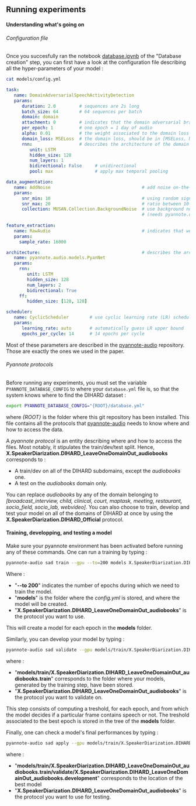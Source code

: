 ## Running experiments

#### Understanding what's going on

###### Configuration file
Once you succesfully ran the notebook [database.ipynb](./database.ipynb) of the "Database creation" step, you can first have a look at the configuration file describing all the hyper-parameters of your model :

```bash
cat models/config.yml
```

```yaml
task:
   name: DomainAdversarialSpeechActivityDetection
   params:
      duration: 2.0         # sequences are 2s long
      batch_size: 64        # 64 sequences per batch
      domain: domain
      attachment: 0         # indicates that the domain adversarial branch should be plugged straight after sincnet
      per_epoch: 1          # one epoch = 1 day of audio
      alpha: 0.01           # the weight associated to the domain loss - called lambda in the paper -
      domain_loss: MSELoss  # the domain loss, should be in [MSELoss, NLLLoss]
      rnn:                  # describes the architecture of the domain adversarial branch
         unit: LSTM
         hidden_size: 128
         num_layers: 1
         bidirectional: False     # unidirectional
         pool: max                # apply max temporal pooling

data_augmentation:
   name: AddNoise                                   # add noise on-the-fly
   params:
      snr_min: 10                                   # using random signal-to-noise
      snr_max: 20                                   # ratio between 10 and 20 dBs
      collection: MUSAN.Collection.BackgroundNoise  # use background noise from MUSAN
                                                    # (needs pyannote.db.musan)
                                                    
feature_extraction:
   name: RawAudio                                   # indicates that we want to work from raw waveform directly
   params:
     sample_rate: 16000

architecture:                                       # describes the architecture of the main branch
   name: pyannote.audio.models.PyanNet
   params:
     rnn:
        unit: LSTM
        hidden_size: 128
        num_layers: 2
        bidirectional: True
     ff:
        hidden_size: [128, 128]     

scheduler:
   name: CyclicScheduler        # use cyclic learning rate (LR) scheduler
   params:
      learning_rate: auto       # automatically guess LR upper bound
      epochs_per_cycle: 14      # 14 epochs per cycle
```

Most of these parameters are described in the [pyannote-audio](https://github.com/pyannote/pyannote-audio) repository.
Those are exactly the ones we used in the paper.

###### Pyannote protocols

Before running any experiments, you must set the variable `PYANNOTE_DATABASE_CONFIG` to where your `database.yml` file is, so that the system knows where to find the DIHARD dataset : 

```bash
export PYANNOTE_DATABASE_CONFIG="{ROOT}/database.yml"
```

where *{ROOT}* is the folder where this git repository has been installed.
This file contains all the protocols that [pyannote-audio](https://github.com/pyannote/pyannote-audio) needs to know where and how to access the data.

A *pyannote protocol* is an entity describing where and how to access the files. Most notably, it stipulates the train/dev/test split.
Hence, **X.SpeakerDiarization.DIHARD_LeaveOneDomainOut_audiobooks** corresponds to :
- A train/dev on all of the DIHARD subdomains, except the *audiobooks* one.
- A test on the *audiobooks* domain only.

You can replace *audiobooks* by any of the domain belonging to *[broadcast_interview, child, clinical, court, maptask, meeting, restaurant, socio_field, socio_lab, webvideo]*.
You can also choose to train, develop and test your model on all of the domains of DIHARD at once by using the **X.SpeakerDiarization.DIHARD_Official** protocol.


#### Training, developping, and testing a model

Make sure your pyannote environment has been activated before running any of these commands.
One can run a training by typing :

```bash
pyannote-audio sad train --gpu --to=200 models X.SpeakerDiarization.DIHARD_LeaveOneDomainOut_audiobooks
```

Where : 
- "**--to 200**" indicates the number of epochs during which we need to train the model.
- "**models**" is the folder where the *config.yml* is stored, and where the model will be created.
- "**X.SpeakerDiarization.DIHARD_LeaveOneDomainOut_audiobooks**" is the protocol you want to use.

This will create a model for each epoch in the **models** folder.

Similarly, you can develop your model by typing :

```bash
pyannote-audio sad validate --gpu models/train/X.SpeakerDiarization.DIHARD_LeaveOneDomainOut_audiobooks.train X.SpeakerDiarization.DIHARD_LeaveOneDomainOut_audiobooks
```

where : 
- "**models/train/X.SpeakerDiarization.DIHARD_LeaveOneDomainOut_audiobooks.train**" corresponds to the folder where your models, generated by the training step, have been stored.
- "**X.SpeakerDiarization.DIHARD_LeaveOneDomainOut_audiobooks**" is the protocol you want to validate on.

This step consists of computing a treshold, for each epoch, and from which the model decides if a particular frame contains speech or not.
The treshold associated to the best epoch is stored in the tree of the **models** folder.

Finally, one can check a model's final performances by typing :

```bash
pyannote-audio sad apply --gpu models/train/X.SpeakerDiarization.DIHARD_LeaveOneDomainOut_audiobooks.train/validate/X.SpeakerDiarization.DIHARD_LeaveOneDomainOut_audiobooks.development X.SpeakerDiarization.DIHARD_LeaveOneDomainOut_audiobooks
```

where :
- "**models/train/X.SpeakerDiarization.DIHARD_LeaveOneDomainOut_audiobooks.train/validate/X.SpeakerDiarization.DIHARD_LeaveOneDomainOut_audiobooks.development**" corresponds to the location of the best model
- "**X.SpeakerDiarization.DIHARD_LeaveOneDomainOut_audiobooks**" is the protocol you want to use for testing.
